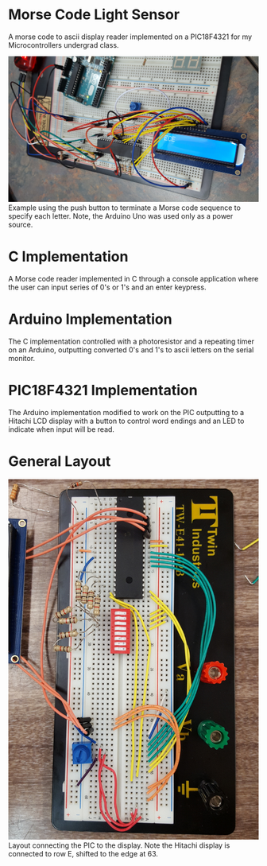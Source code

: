 # Morse Code Light Sensor
A morse code to ascii display reader implemented on a PIC18F4321 for my Microcontrollers undergrad class.

![](Images/Use.jpg)
Example using the push button to terminate a Morse code sequence to specify each letter. Note, the Arduino Uno was used only as a power source.

# C Implementation
A Morse code reader implemented in C through a console application where the user can input series of 0's or 1's and an enter keypress.

# Arduino Implementation
The C implementation controlled with a photoresistor and a repeating timer on an Arduino, outputting converted 0's and 1's to ascii letters on the serial monitor.

# PIC18F4321 Implementation
The Arduino implementation modified to work on the PIC outputting to a Hitachi LCD display with a button to control word endings and an LED to indicate when input will be read.

# General Layout
![](Images/TopView.jpg)
Layout connecting the PIC to the display. Note the Hitachi display is connected to row E, shifted to the edge at 63.
